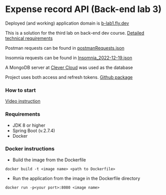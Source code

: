 # Expense record API (Back-end lab 3)

Deployed (and working) application domain is [b-lab1.fly.dev](b-lab1.fly.dev)

This is a solution for the third lab on back-end dev course. [Detailed technical requirements](https://docs.google.com/document/d/11zEDVhyPrYx7482_12dZBAwYyMYYyaYX6cfZjW8Z2dg/edit) 

Postman requests can be found in [postmanRequests.json](postmanRequests.json)

Insomnia requests can be found in [Insomnia_2022-12-19.json](Insomnia_2022-12-19.json)

A MongoDB server at [Clever Cloud](https://www.clever-cloud.com/) was used as the database

Project uses both access and refresh tokens. [Github package](https://github.com/users/Critalic/packages/container/package/b_lab1)  
### How to start
[Video instruction](https://drive.google.com/file/d/17hC29hxif4vG_UZfcoSTCujOsIAUMe7T/view?usp=sharing)

### Requirements
- JDK 8 or higher
- Spring Boot (v.2.7.4)
- Docker

### Docker instructions
- Build the image from the Dockerfile
```
docker build -t <image name> <path to Dockerfile>
```
- Run the application from the image in the Dockerfile directory
```
docker run -p<your port>:8080 <image name>
```

